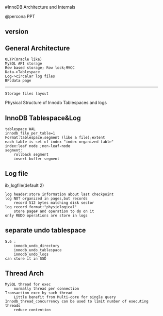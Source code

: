#InnoDB Architecture and Internals

@percona PPT
## version

## General Architecture 
	
	OLTP(Oracle like)
	MySQL API storage
	Row based storage; Row lock;MVCC
	Data->Tablespace
	Log->circalar log files
	BP:data page

----
`Storage files layout`

Physical Structure of Innodb Tablespaces and logs 

## InnoDB Tablespace&Log

	tablespace WAL
	innodb_file_per_table=1
	Format:tablespace;segment (like a file);extent 
	each table is set of index "index organized table"
	index:leaf node ;non-leaf-node
	segment:
		rollback segment
		insert buffer segment
		
## Log file

ib_logfile(default 2)

	log header:store information about last checkpoint
	log NOT organized in pages,but records
		record 512 bytes matching disk sector
	log record format:"physiological"
		store page# and operation to do on it 
	only REDO operations are store in logs
## separate undo tablespace
	
	5.6 :
		innodb_undo_directory
		innodb_undo_tablespace
		innodb_undo_logs
	can store it in SSD

## Thread Arch

	MySQL thread for exec
		normally thread per connection
	Transaction exec by such thread
		Little benefit from Multi-core for single query
	Innodb_thread_concurrency can be used to limit number of executing threads
		reduce contention
	
	
